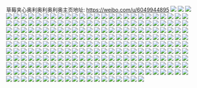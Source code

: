 草莓夹心奥利奥利奥利奥主页地址: https://weibo.com/u/6049944895 
![](https://wx4.sinaimg.cn/mw2000/006BqX2nly1h8whi5r65ej322k1h87ry.jpg) 
![](https://wx4.sinaimg.cn/mw2000/006BqX2nly1h8whi7582nj33402c0kjl.jpg) 
![](https://wx4.sinaimg.cn/mw2000/006BqX2nly1h8whi8q0udj325c2644qq.jpg) 
![](https://wx4.sinaimg.cn/mw2000/006BqX2nly1h8whia2le6j32dc35sx6p.jpg) 
![](https://wx4.sinaimg.cn/mw2000/006BqX2nly1h8whibv4qjj32dc35snpe.jpg) 
![](https://wx4.sinaimg.cn/mw2000/006BqX2nly1h8whidjugkj335s2dce83.jpg) 
![](https://wx4.sinaimg.cn/mw2000/006BqX2nly1h8whiesgbgj32ak264kjl.jpg) 
![](https://wx4.sinaimg.cn/mw2000/006BqX2nly1h8whigbzwcj322g27cb29.jpg) 
![](https://wx4.sinaimg.cn/mw2000/006BqX2nly1h8whijjikfj351c33wu10.jpg) 
![](https://wx4.sinaimg.cn/mw2000/006BqX2nly1h8s43dnftkj335s2dcnpe.jpg) 
![](https://wx4.sinaimg.cn/mw2000/006BqX2nly1h8s4446hzgj335s2dcb2d.jpg) 
![](https://wx4.sinaimg.cn/mw2000/006BqX2nly1h8luvjpzyrj32bw2js7wj.jpg) 
![](https://wx4.sinaimg.cn/mw2000/006BqX2nly1h8ffy5qmgzj315o0v9thg.jpg) 
![](https://wx4.sinaimg.cn/mw2000/006BqX2nly1h8ffy8zullj315o0rotfm.jpg) 
![](https://wx4.sinaimg.cn/mw2000/006BqX2nly1h8ffyakhshj32w02a04qq.jpg) 
![](https://wx4.sinaimg.cn/mw2000/006BqX2nly1h8ffyce9dmj33402c0hdv.jpg) 
![](https://wx4.sinaimg.cn/mw2000/006BqX2nly1h8ffyeh11oj335s2dce83.jpg) 
![](https://wx4.sinaimg.cn/mw2000/006BqX2nly1h8ffyi1jt8j335s2dcb2d.jpg) 
![](https://wx4.sinaimg.cn/mw2000/006BqX2nly1h8f4058zfcj32dc35skjl.jpg) 
![](https://wx4.sinaimg.cn/mw2000/006BqX2nly1h88i50pl61j30qo0l2mz2.jpg) 
![](https://wx4.sinaimg.cn/mw2000/006BqX2nly1h88i510rp2j30l60f1abh.jpg) 
![](https://wx4.sinaimg.cn/mw2000/006BqX2nly1h82nbo06ubj351c3s0kjs.jpg) 
![](https://wx4.sinaimg.cn/mw2000/006BqX2nly1h82nbqrdtwj335s2dce85.jpg) 
![](https://wx4.sinaimg.cn/mw2000/006BqX2nly1h82nbrqordj335s2dc7tn.jpg) 
![](https://wx4.sinaimg.cn/mw2000/006BqX2nly1h82nbu2sxej330g1xwu0y.jpg) 
![](https://wx4.sinaimg.cn/mw2000/006BqX2nly1h82nbw9xdnj335s2dcqva.jpg) 
![](https://wx4.sinaimg.cn/mw2000/006BqX2nly1h82nbyntzcj335s2dcx6u.jpg) 
![](https://wx4.sinaimg.cn/mw2000/006BqX2nly1h7y5pl72y5j30tw208tk2.jpg) 
![](https://wx4.sinaimg.cn/mw2000/006BqX2nly1h7y5plo01jj30tw1w8wp4.jpg) 
![](https://wx4.sinaimg.cn/mw2000/006BqX2nly1h7y5pnblv0j32a42xknpe.jpg) 
![](https://wx4.sinaimg.cn/mw2000/006BqX2nly1h7xb8x0svjj30u01uoq5j.jpg) 
![](https://wx4.sinaimg.cn/mw2000/006BqX2nly1h7xb8z4n9zj335s2dce85.jpg) 
![](https://wx4.sinaimg.cn/mw2000/006BqX2nly1h7xb90zlupj335s2dckjn.jpg) 
![](https://wx4.sinaimg.cn/mw2000/006BqX2nly1h7s68a674cj315o1jkgrv.jpg) 
![](https://wx4.sinaimg.cn/mw2000/006BqX2nly1h7rrqshm5uj30qo03cmxb.jpg) 
![](https://wx4.sinaimg.cn/mw2000/006BqX2nly1h7pjs4mwf4j313b0u0436.jpg) 
![](https://wx4.sinaimg.cn/mw2000/006BqX2nly1h7o8lvmjqzj32dc2fgx6p.jpg) 
![](https://wx4.sinaimg.cn/mw2000/006BqX2nly1h7o8ly1mg0j335s35sqv7.jpg) 
![](https://wx4.sinaimg.cn/mw2000/006BqX2nly1h7ktsqrkywj30tw0q00y4.jpg) 
![](https://wx4.sinaimg.cn/mw2000/006BqX2nly1h7hv0x7jcwj32dc35s4qq.jpg) 
![](https://wx4.sinaimg.cn/mw2000/006BqX2nly1h7hv0ykz8mj335s2dcx6q.jpg) 
![](https://wx4.sinaimg.cn/mw2000/006BqX2nly1h7hv0zwx6aj335s2dchdu.jpg) 
![](https://wx4.sinaimg.cn/mw2000/006BqX2nly1h7hv12vn08j32c02tkkjp.jpg) 
![](https://wx4.sinaimg.cn/mw2000/006BqX2nly1h7hv14s4uxj33402c0e83.jpg) 
![](https://wx4.sinaimg.cn/mw2000/006BqX2nly1h7hv17qw6tj32dc35s7wm.jpg) 
![](https://wx4.sinaimg.cn/mw2000/006BqX2nly1h7hv197v4pj32ws26kx6p.jpg) 
![](https://wx4.sinaimg.cn/mw2000/006BqX2nly1h7hv1azps1j321833snpf.jpg) 
![](https://wx4.sinaimg.cn/mw2000/006BqX2nly1h7hv1cwktjj32c0340u0z.jpg) 
![](https://wx4.sinaimg.cn/mw2000/006BqX2nly1h7hale1ddkj32do3z4qv7.jpg) 
![](https://wx4.sinaimg.cn/mw2000/006BqX2nly1h7halen490j31ds0xk756.jpg) 
![](https://wx4.sinaimg.cn/mw2000/006BqX2nly1h7ecs1mmkhj335s2dctqd.jpg) 
![](https://wx4.sinaimg.cn/mw2000/006BqX2nly1h7ecs26nr0j31o018w7gl.jpg) 
![](https://wx4.sinaimg.cn/mw2000/006BqX2nly1h7cyedl1b9j333k22ox6q.jpg) 
![](https://wx4.sinaimg.cn/mw2000/006BqX2nly1h7cyeex8rbj32nw1sgqv5.jpg) 
![](https://wx4.sinaimg.cn/mw2000/006BqX2nly1h7buvrg5qtj30cr0gswgz.jpg) 
![](https://wx4.sinaimg.cn/mw2000/006BqX2nly1h7aj9sw570j30qe0z0myv.jpg) 
![](https://wx4.sinaimg.cn/mw2000/006BqX2nly1h78c4ooi13j30r70qotc1.jpg) 
![](https://wx4.sinaimg.cn/mw2000/006BqX2nly1h772erarcbj30ku0kujs3.jpg) 
![](https://wx4.sinaimg.cn/mw2000/006BqX2nly1h72mpvyqlyj327s2r4aex.jpg) 
![](https://wx4.sinaimg.cn/mw2000/006BqX2nly1h6tobni724j32tg2bku0x.jpg) 
![](https://wx4.sinaimg.cn/mw2000/006BqX2nly1h6sgfthq9fj315o1jk7d6.jpg) 
![](https://wx4.sinaimg.cn/mw2000/006BqX2nly1h6sgfunfb7j315o1jkacn.jpg) 
![](https://wx4.sinaimg.cn/mw2000/006BqX2nly1h6ms85i2fhj315o1jk11u.jpg) 
![](https://wx4.sinaimg.cn/mw2000/006BqX2nly1h66e5n5p7qj31400u03z4.jpg) 
![](https://wx4.sinaimg.cn/mw2000/006BqX2nly1h66e5nntkbj31ei0u0gq6.jpg) 
![](https://wx4.sinaimg.cn/mw2000/006BqX2nly1h65e34rw12j30u01uogpb.jpg) 
![](https://wx4.sinaimg.cn/mw2000/006BqX2nly1h652qux8s8j30qo0sr402.jpg) 
![](https://wx4.sinaimg.cn/mw2000/006BqX2nly1h60v77220ij30qo0h941d.jpg) 
![](https://wx4.sinaimg.cn/mw2000/006BqX2nly1h5vtp3xpjmj30qo11ygmr.jpg) 
![](https://wx4.sinaimg.cn/mw2000/006BqX2nly1h5vtp4f2wjj30qo1sqtdh.jpg) 
![](https://wx4.sinaimg.cn/mw2000/006BqX2nly1h5utavp0sij30qo0rwjwd.jpg) 
![](https://wx4.sinaimg.cn/mw2000/006BqX2nly1h5rkiu3x9tj30tw094q3n.jpg) 
![](https://wx4.sinaimg.cn/mw2000/006BqX2nly1h5rkiuqdfcj30u010k4ai.jpg) 
![](https://wx4.sinaimg.cn/mw2000/006BqX2nly1h5rkiv2dgtj30u0144gu6.jpg) 
![](https://wx4.sinaimg.cn/mw2000/006BqX2nly1h5rkivd1jhj31400u0aek.jpg) 
![](https://wx4.sinaimg.cn/mw2000/006BqX2nly1h5pt8616irj31190u00x4.jpg) 
![](https://wx4.sinaimg.cn/mw2000/006BqX2nly1h5nypsjnwyj33k02o04qu.jpg) 
![](https://wx4.sinaimg.cn/mw2000/006BqX2nly1h5nypuean5j33k02o01l3.jpg) 
![](https://wx4.sinaimg.cn/mw2000/006BqX2nly1h5nypwydqzj33k02o07wm.jpg) 
![](https://wx4.sinaimg.cn/mw2000/006BqX2nly1h5nypv4kgtj31be0zkqgf.jpg) 
![](https://wx4.sinaimg.cn/mw2000/006BqX2nly1h5nypyh7djj33k02o04qt.jpg) 
![](https://wx4.sinaimg.cn/mw2000/006BqX2nly1h5nypupprzj30m80gowfc.jpg) 
![](https://wx4.sinaimg.cn/mw2000/006BqX2nly1h5nypza5gdj33k02o0e81.jpg) 
![](https://wx4.sinaimg.cn/mw2000/006BqX2nly1h5nypzp6v9j30u01400wy.jpg) 
![](https://wx4.sinaimg.cn/mw2000/006BqX2nly1h5nyq0tb2vj33k02o0hdw.jpg) 
![](https://wx4.sinaimg.cn/mw2000/006BqX2nly1h5bbsjzuizj31uo0u0jxf.jpg) 
![](https://wx4.sinaimg.cn/mw2000/006BqX2nly1h55adrfl38j31vi2one81.jpg) 
![](https://wx4.sinaimg.cn/mw2000/006BqX2nly1h55ads5o5wj31721ac7ps.jpg) 
![](https://wx4.sinaimg.cn/mw2000/006BqX2nly1h4yo2dr3wzj324c32enpd.jpg) 
![](https://wx4.sinaimg.cn/mw2000/006BqX2nly1h4lxhw883bj31j91hm7wh.jpg) 
![](https://wx4.sinaimg.cn/mw2000/006BqX2nly1h4lxhwx3uuj31h51h54qp.jpg) 
![](https://wx4.sinaimg.cn/mw2000/006BqX2nly1h4dn965axaj323v35tkjl.jpg) 
![](https://wx4.sinaimg.cn/mw2000/006BqX2nly1h4dn98y6nqj323v35tnpd.jpg) 
![](https://wx4.sinaimg.cn/mw2000/006BqX2nly1h4df8glgakj31w11w1kjl.jpg) 
![](https://wx4.sinaimg.cn/mw2000/006BqX2nly1h4c2vdd5xzj30qo0xmgnc.jpg) 
![](https://wx4.sinaimg.cn/mw2000/006BqX2nly1h4avuj2lwej30qo0qo77t.jpg) 
![](https://wx4.sinaimg.cn/mw2000/006BqX2nly1h48xxpvcg6j31wo35shdt.jpg) 
![](https://wx4.sinaimg.cn/mw2000/006BqX2nly1h428jtqehlj31t00u0gum.jpg) 
![](https://wx4.sinaimg.cn/mw2000/006BqX2nly1h428juow3tj31t00u0nhf.jpg) 
![](https://wx4.sinaimg.cn/mw2000/006BqX2nly1h428jwc9gxj31t00u0dvm.jpg) 
![](https://wx4.sinaimg.cn/mw2000/006BqX2nly1h3wdm7i9ozj32o03k04qt.jpg) 
![](https://wx4.sinaimg.cn/mw2000/006BqX2nly1h3wdmcqb58j33k02o07wn.jpg) 
![](https://wx4.sinaimg.cn/mw2000/006BqX2nly1h3v09hp875j30u00avjtn.jpg) 
![](https://wx4.sinaimg.cn/mw2000/006BqX2nly1h3v09hzp3vj30u00g70vl.jpg) 
![](https://wx4.sinaimg.cn/mw2000/006BqX2nly1h3v09i85i8j30u007jt97.jpg) 
![](https://wx4.sinaimg.cn/mw2000/006BqX2nly1h3rut89s7tj30zk1bejtb.jpg) 
![](https://wx4.sinaimg.cn/mw2000/006BqX2nly1h3rutan2xxj33k02o0qv8.jpg) 
![](https://wx4.sinaimg.cn/mw2000/006BqX2nly1h3rutd0gebj33k02o01l0.jpg) 
![](https://wx4.sinaimg.cn/mw2000/006BqX2nly1h3rutffxp1j33k02o0kjn.jpg) 
![](https://wx4.sinaimg.cn/mw2000/006BqX2nly1h2fra2prolj30u01t0gyl.jpg) 
![](https://wx4.sinaimg.cn/mw2000/006BqX2nly1h25btl3lwyj319u0u0n4w.jpg) 
![](https://wx4.sinaimg.cn/mw2000/006BqX2nly1h25btlrc9tj30qo10ujv9.jpg) 
![](https://wx4.sinaimg.cn/mw2000/006BqX2nly1h25btmly2uj30u014042f.jpg) 
![](https://wx4.sinaimg.cn/mw2000/006BqX2nly1h25btn2mptj30qo0rejsk.jpg) 
![](https://wx4.sinaimg.cn/mw2000/006BqX2nly1h1xr17pz0dj30u00v6ae0.jpg) 
![](https://wx4.sinaimg.cn/mw2000/006BqX2nly1h1w306b2y3j310y0u0q6k.jpg) 
![](https://wx4.sinaimg.cn/mw2000/006BqX2nly1h1o6085xy9j30u0140wj8.jpg) 
![](https://wx4.sinaimg.cn/mw2000/006BqX2nly1h1h45qnvuuj30xk0u0wiz.jpg) 
![](https://wx4.sinaimg.cn/mw2000/006BqX2nly1h1h45rs5h6j30u0140goq.jpg) 
![](https://wx4.sinaimg.cn/mw2000/006BqX2nly1h1h45ssrfdj30u014041c.jpg) 
![](https://wx4.sinaimg.cn/mw2000/006BqX2nly1h1h1laa6oqj31400u0k4p.jpg) 
![](https://wx4.sinaimg.cn/mw2000/006BqX2nly1h1h1lbd7dbj31400u0th4.jpg) 
![](https://wx4.sinaimg.cn/mw2000/006BqX2nly1h1h1ldxdv2j31400u07i5.jpg) 
![](https://wx4.sinaimg.cn/mw2000/006BqX2nly1h1h1lejt1rj30jx0qon0h.jpg) 
![](https://wx4.sinaimg.cn/mw2000/006BqX2nly1h1ezys03otj30u0196gsm.jpg) 
![](https://wx4.sinaimg.cn/mw2000/006BqX2nly1h1ezyssd0sj31400u00wv.jpg) 
![](https://wx4.sinaimg.cn/mw2000/006BqX2nly1h1d57iwh2sj30u0140wfp.jpg) 
![](https://wx4.sinaimg.cn/mw2000/006BqX2nly1h113x3hzspj30qo0fw78s.jpg) 
![](https://wx4.sinaimg.cn/mw2000/006BqX2nly1h0yk6lza6gj30go0ew758.jpg) 
![](https://wx4.sinaimg.cn/mw2000/b10c1bc2ly1h0in9stilsj208c08cwem.jpg) 
![](https://wx4.sinaimg.cn/mw2000/006BqX2nly1h09szu8hyfj30u00d3jsw.jpg) 
![](https://wx4.sinaimg.cn/mw2000/006BqX2nly1gzyoyg73ogj30u01t0kek.jpg) 
![](https://wx4.sinaimg.cn/mw2000/006BqX2nly1gzx4g2c64xj31400usgtb.jpg) 
![](https://wx4.sinaimg.cn/mw2000/006BqX2nly1gyh1qh75ltj30tm0f0wfx.jpg) 
![](https://wx4.sinaimg.cn/mw2000/006BqX2nly1gyh1qhn63pj30tm0f00wg.jpg) 
![](https://wx4.sinaimg.cn/mw2000/006BqX2nly1gxcaux1tbij30u01janc0.jpg) 
![](https://wx4.sinaimg.cn/mw2000/006BqX2nly1gx7kxe7ef0j30u01t0q8y.jpg) 
![](https://wx4.sinaimg.cn/mw2000/006BqX2nly1gx7kxeqpfnj30u01t0n2e.jpg) 
![](https://wx4.sinaimg.cn/mw2000/006BqX2nly1gwzc4zd7y4j30u01o0teo.jpg) 
![](https://wx4.sinaimg.cn/mw2000/006BqX2nly1gwtx4z0inpj321f2jsqtq.jpg) 
![](https://wx4.sinaimg.cn/mw2000/006BqX2nly1gwtx4v1ntvj30pm1egth8.jpg) 
![](https://wx4.sinaimg.cn/mw2000/006BqX2nly1gwteuv1mjsj30rc0iqwik.jpg) 
![](https://wx4.sinaimg.cn/mw2000/006BqX2nly1gwteuudapwj30j60i3jtk.jpg) 
![](https://wx4.sinaimg.cn/mw2000/006BqX2nly1gwkcitrendj31s016o4qp.jpg) 
![](https://wx4.sinaimg.cn/mw2000/006BqX2nly1gwkciwb7f5j31s01c01ky.jpg) 
![](https://wx4.sinaimg.cn/mw2000/006BqX2nly1gwgsboh2nbj31ax1nju0x.jpg) 
![](https://wx4.sinaimg.cn/mw2000/006BqX2nly1gw6ru40h9wj31c01s0npd.jpg) 
![](https://wx4.sinaimg.cn/mw2000/006BqX2nly1gw6ru7agcmj31c01s01ky.jpg) 
![](https://wx4.sinaimg.cn/mw2000/006BqX2nly1gw5f5p23bbj316q19mken.jpg) 
![](https://wx4.sinaimg.cn/mw2000/006BqX2nly1gw36ujhjx3j30u00u00z5.jpg) 
![](https://wx4.sinaimg.cn/mw2000/006BqX2nly1gw36uk5x9wj30u0140n2g.jpg) 
![](https://wx4.sinaimg.cn/mw2000/006BqX2nly1gvpb6cqgwfj60x40ra11z02.jpg) 
![](https://wx4.sinaimg.cn/mw2000/006BqX2nly1gvhcm80vilj61my1b8wuf02.jpg) 
![](https://wx4.sinaimg.cn/mw2000/006BqX2nly1gvhcmeixhoj63k02o0x6r02.jpg) 
![](https://wx4.sinaimg.cn/mw2000/006BqX2nly1gvhcmlj9vaj63k02o0b2b02.jpg) 
![](https://wx4.sinaimg.cn/mw2000/006BqX2nly1gvdznavo7xj62801o0u0x02.jpg) 
![](https://wx4.sinaimg.cn/mw2000/006BqX2nly1gvdznd503oj63k02o0x6q02.jpg) 
![](https://wx4.sinaimg.cn/mw2000/006BqX2nly1gvdznfpp4tj63k02o07wk02.jpg) 
![](https://wx4.sinaimg.cn/mw2000/006BqX2nly1gvdznjba1jj32o03k0x6s.jpg) 
![](https://wx4.sinaimg.cn/mw2000/006BqX2nly1gvdznllkcwj63k02o0x6r02.jpg) 
![](https://wx4.sinaimg.cn/mw2000/006BqX2nly1gvdznmbk5jj60u00lk46902.jpg) 
![](https://wx4.sinaimg.cn/mw2000/006BqX2nly1gvdznmtpikj60u0140af402.jpg) 
![](https://wx4.sinaimg.cn/mw2000/006BqX2nly1gvdznnajtqj60u00u0gzu02.jpg) 
![](https://wx4.sinaimg.cn/mw2000/006BqX2nly1gvdznnllnnj60go0eeq4t02.jpg) 
![](https://wx4.sinaimg.cn/mw2000/006BqX2nly1gv9fie7b14j63k02o0npe02.jpg) 
![](https://wx4.sinaimg.cn/mw2000/006BqX2nly1gv9fig4p8oj60u01hfn3702.jpg) 
![](https://wx4.sinaimg.cn/mw2000/006BqX2nly1gqiemjw1kgj30u01t0grh.jpg) 
![](https://wx4.sinaimg.cn/mw2000/006BqX2nly1gqiemlw3e7j30u01t01kx.jpg) 
![](https://wx4.sinaimg.cn/mw2000/006BqX2nly1gqgzoyb6ujj30u01t042v.jpg) 
![](https://wx4.sinaimg.cn/mw2000/006BqX2nly1gqfv0nncr8j33k02o0kjq.jpg) 
![](https://wx4.sinaimg.cn/mw2000/006BqX2nly1gqfv0s18l2j33k02o0b2b.jpg) 
![](https://wx4.sinaimg.cn/mw2000/006BqX2nly1gqbwbiaumtj31400u00xs.jpg) 
![](https://wx4.sinaimg.cn/mw2000/006BqX2nly1gq8fi0lxzkj30u00urmzf.jpg) 
![](https://wx4.sinaimg.cn/mw2000/006BqX2nly1gq7sgpdc1yj33k02o0x6t.jpg) 
![](https://wx4.sinaimg.cn/mw2000/006BqX2nly1gq21qwzyrfj33k02o0u13.jpg) 
![](https://wx4.sinaimg.cn/mw2000/006BqX2nly1gq21r2ikdbj33k02o0u12.jpg) 
![](https://wx4.sinaimg.cn/mw2000/006BqX2nly1gpxceksg1gj30j60mydku.jpg) 
![](https://wx4.sinaimg.cn/mw2000/006BqX2nly1gpxcel6045j30fo0foq7z.jpg) 
![](https://wx4.sinaimg.cn/mw2000/006BqX2nly1gpxcelnh58j30j60kk43k.jpg) 
![](https://wx4.sinaimg.cn/mw2000/006BqX2nly1gpxcelzgnej30j60j3dm6.jpg) 
![](https://wx4.sinaimg.cn/mw2000/006BqX2nly1gpxcemiupwj30j60iq7a4.jpg) 
![](https://wx4.sinaimg.cn/mw2000/006BqX2nly1gpxcemvpxlj30j60iggr0.jpg) 
![](https://wx4.sinaimg.cn/mw2000/006BqX2nly1gpxcen92hyj30j60ihn29.jpg) 
![](https://wx4.sinaimg.cn/mw2000/006BqX2nly1gpx83beoayj31me1c01kx.jpg) 
![](https://wx4.sinaimg.cn/mw2000/006BqX2nly1gpx83i4q10j313a18j15m.jpg) 
![](https://wx4.sinaimg.cn/mw2000/006BqX2nly1gpx85eyoolj33k02o0kjt.jpg) 
![](https://wx4.sinaimg.cn/mw2000/006BqX2nly1gpw4tc952pj30u00zu77i.jpg) 
![](https://wx4.sinaimg.cn/mw2000/006BqX2nly1gps958yfq1j33k02o0b2q.jpg) 
![](https://wx4.sinaimg.cn/mw2000/006BqX2nly1gpqe266p0vj33k02o04r0.jpg) 
![](https://wx4.sinaimg.cn/mw2000/006BqX2nly1gpn0oik53fj33k02o01l0.jpg) 
![](https://wx4.sinaimg.cn/mw2000/006BqX2nly1gplb1f6kioj30u00u0k73.jpg) 
![](https://wx4.sinaimg.cn/mw2000/006BqX2nly1gplb1hpdoej326u2ioe82.jpg) 
![](https://wx4.sinaimg.cn/mw2000/006BqX2nly1gpkp0acqagj33k02o0u14.jpg) 
![](https://wx4.sinaimg.cn/mw2000/006BqX2nly1gpk9mbkyerj30j6082dhv.jpg) 
![](https://wx4.sinaimg.cn/mw2000/006BqX2nly1gpgr9j67faj33k02o0he1.jpg) 
![](https://wx4.sinaimg.cn/mw2000/006BqX2nly1gpgr9r83x0j32o03k0hdz.jpg) 
![](https://wx4.sinaimg.cn/mw2000/006BqX2nly1gpgr9zscf6j33k02o04qv.jpg) 
![](https://wx4.sinaimg.cn/mw2000/006BqX2nly1gpgra9bloyj33k02o01l4.jpg) 
![](https://wx4.sinaimg.cn/mw2000/006BqX2nly1gpgraii0c0j32o03k0qvc.jpg) 
![](https://wx4.sinaimg.cn/mw2000/006BqX2nly1gpgras3qktj32o03k0qvb.jpg) 
![](https://wx4.sinaimg.cn/mw2000/006BqX2nly1gpgrayp9mjj32o03k07wk.jpg) 
![](https://wx4.sinaimg.cn/mw2000/006BqX2nly1gpfpo4rpthj32iq1w2kjo.jpg) 
![](https://wx4.sinaimg.cn/mw2000/006BqX2nly1gpew4cqlw7j33k02o0npl.jpg) 
![](https://wx4.sinaimg.cn/mw2000/006BqX2nly1gpew43f6j3j30u0140n12.jpg) 
![](https://wx4.sinaimg.cn/mw2000/006BqX2nly1gpenukqdvkj33k02o04qq.jpg) 
![](https://wx4.sinaimg.cn/mw2000/006BqX2nly1gpenulxhk3j30u00saai3.jpg) 
![](https://wx4.sinaimg.cn/mw2000/006BqX2nly1gpc73ffmszj32io1pd4qu.jpg) 
![](https://wx4.sinaimg.cn/mw2000/006BqX2nly1gpc73kfdajj31w02io1l1.jpg) 
![](https://wx4.sinaimg.cn/mw2000/006BqX2nly1gpc73nmd0aj33k02o07wj.jpg) 
![](https://wx4.sinaimg.cn/mw2000/006BqX2nly1gpc740i3b4j33k02o0x73.jpg) 
![](https://wx4.sinaimg.cn/mw2000/006BqX2nly1gpc71cujduj33k02o0b2c.jpg) 
![](https://wx4.sinaimg.cn/mw2000/006BqX2nly1gpc6yp0vjlj33k02o0kjn.jpg) 
![](https://wx4.sinaimg.cn/mw2000/006BqX2nly1gpc6qy3vhoj30u00u017f.jpg) 
![](https://wx4.sinaimg.cn/mw2000/006BqX2nly1gp54o9n9fnj305n05kdfv.jpg) 
![](https://wx4.sinaimg.cn/mw2000/006BqX2nly1gp54oaq9d1j30qo0sl3zs.jpg) 
![](https://wx4.sinaimg.cn/mw2000/006BqX2nly1gox3fzdgikj31c01s0txl.jpg) 
![](https://wx4.sinaimg.cn/mw2000/006BqX2nly1gox3gb1p0wj32o03k04qw.jpg) 
![](https://wx4.sinaimg.cn/mw2000/006BqX2nly1gox3gk4t3nj32o03k0qva.jpg) 
![](https://wx4.sinaimg.cn/mw2000/006BqX2nly1gox3bx89ezj33k02o0u0z.jpg) 
![](https://wx4.sinaimg.cn/mw2000/006BqX2nly1gox3chubdpj33k02o04r3.jpg) 
![](https://wx4.sinaimg.cn/mw2000/006BqX2nly1gox3cpsrj7j33k02o0nph.jpg) 
![](https://wx4.sinaimg.cn/mw2000/006BqX2nly1goheterbwyj31400u0772.jpg) 
![](https://wx4.sinaimg.cn/mw2000/006BqX2nly1go29qpgmtoj32o03k0u13.jpg) 
![](https://wx4.sinaimg.cn/mw2000/006BqX2nly1gn030eaio2j30u01t0drt.jpg) 
![](https://wx4.sinaimg.cn/mw2000/006BqX2nly1gme66odolnj30u0140wjz.jpg) 
![](https://wx4.sinaimg.cn/mw2000/006BqX2nly1gme68jie4ej31hc0u0jxh.jpg) 
![](https://wx4.sinaimg.cn/mw2000/006BqX2nly1gmbhunzepzj33k02o0qvc.jpg) 
![](https://wx4.sinaimg.cn/mw2000/006BqX2nly1gmale7o2hxj30qo0m9whz.jpg) 
![](https://wx4.sinaimg.cn/mw2000/006BqX2nly1gm9w8d3o21j30qo0jnq6w.jpg) 
![](https://wx4.sinaimg.cn/mw2000/006BqX2nly1gm8832w8qfj31jk15ou0t.jpg) 
![](https://wx4.sinaimg.cn/mw2000/006BqX2nly1gm3s9w7yrij30u0140n15.jpg) 
![](https://wx4.sinaimg.cn/mw2000/006BqX2nly1gm2lmjqewrj30u01400y3.jpg) 
![](https://wx4.sinaimg.cn/mw2000/006BqX2nly1gm2ln3hqp8j31400u0q7p.jpg) 
![](https://wx4.sinaimg.cn/mw2000/006BqX2nly1gm2lo2qk9xj30u0140gpx.jpg) 
![](https://wx4.sinaimg.cn/mw2000/006BqX2nly1gm1hwagl9ej30qo0frwgx.jpg) 
![](https://wx4.sinaimg.cn/mw2000/006BqX2nly1gm0cjgul8kj30qo0k0dho.jpg) 
![](https://wx4.sinaimg.cn/mw2000/006BqX2nly1glryfjsbd3j30u0140tl2.jpg) 
![](https://wx4.sinaimg.cn/mw2000/006BqX2nly1glhtpgdl16j30j60j674k.jpg) 
![](https://wx4.sinaimg.cn/mw2000/006BqX2nly1glhp801mucj312e0u0n1f.jpg) 
![](https://wx4.sinaimg.cn/mw2000/006BqX2nly1glgpnw5g1ij33k02o0b2f.jpg) 
![](https://wx4.sinaimg.cn/mw2000/006BqX2nly1glgpnwyzycj30u00u0dgw.jpg) 
![](https://wx4.sinaimg.cn/mw2000/006BqX2nly1gl6fofkx2tj31400u0x3i.jpg) 
![](https://wx4.sinaimg.cn/mw2000/006BqX2nly1gktehk0kc2j30jg0ckq8v.jpg) 
![](https://wx4.sinaimg.cn/mw2000/006BqX2nly1gksli6l3twj30u0140aer.jpg) 
![](https://wx4.sinaimg.cn/mw2000/006BqX2nly1gkslixz66ej31400u016t.jpg) 
![](https://wx4.sinaimg.cn/mw2000/006BqX2nly1gkqshvjw02j30u00u04qp.jpg) 
![](https://wx4.sinaimg.cn/mw2000/006BqX2nly1gkqshx77iwj30u01407u1.jpg) 
